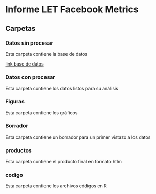 # Informe LET Facebook Metrics

## Carpetas

### Datos sin procesar 

Esta carpeta contiene la base de datos 

[link base de datos](https://archive.ics.uci.edu/ml/datasets/Facebook+metrics)

### Datos con procesar

Esta carpeta contiene los datos listos para su análisis

### Figuras

Esta carpeta contiene los gráficos

### Borrador

Esta carpeta contiene un borrador para un primer vistazo a los datos

### productos

Esta carpeta contiene el producto final en formato htlm

### codigo

Esta carpeta contiene los archivos códigos en R
